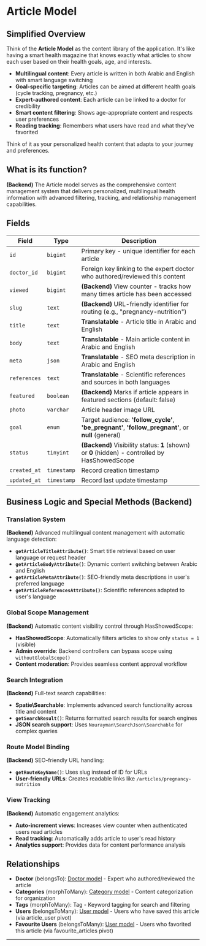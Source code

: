 # Article Model

## Simplified Overview

Think of the **Article Model** as the content library of the application. It's like having a smart health magazine that knows exactly what articles to show each user based on their health goals, age, and interests.

- **Multilingual content**: Every article is written in both Arabic and English with smart language switching
- **Goal-specific targeting**: Articles can be aimed at different health goals (cycle tracking, pregnancy, etc.)
- **Expert-authored content**: Each article can be linked to a doctor for credibility
- **Smart content filtering**: Shows age-appropriate content and respects user preferences
- **Reading tracking**: Remembers what users have read and what they've favorited

Think of it as your personalized health content that adapts to your journey and preferences.

## What is its function?

**(Backend)** The Article model serves as the comprehensive content management system that delivers personalized, multilingual health information with advanced filtering, tracking, and relationship management capabilities.

## Fields

| Field       | Type        | Description                                                                      |
|-------------|-------------|----------------------------------------------------------------------------------|
| `id`        | `bigint`    | Primary key - unique identifier for each article                                 |
| `doctor_id` | `bigint`    | Foreign key linking to the expert doctor who authored/reviewed this content     |
| `viewed`    | `bigint`    | **(Backend)** View counter - tracks how many times article has been accessed    |
| `slug`      | `text`      | **(Backend)** URL-friendly identifier for routing (e.g., "pregnancy-nutrition") |
| `title`     | `text`      | **Translatable** - Article title in Arabic and English                          |
| `body`      | `text`      | **Translatable** - Main article content in Arabic and English                   |
| `meta`      | `json`      | **Translatable** - SEO meta description in Arabic and English                   |
| `references`| `text`      | **Translatable** - Scientific references and sources in both languages          |
| `featured`  | `boolean`   | **(Backend)** Marks if article appears in featured sections (default: false)   |
| `photo`     | `varchar`   | Article header image URL                                                         |
| `goal`      | `enum`      | Target audience: **'follow_cycle'**, **'be_pregnant'**, **'follow_pregnant'**, or **null** (general) |
| `status`    | `tinyint`   | **(Backend)** Visibility status: **1** (shown) or **0** (hidden) - controlled by HasShowedScope |
| `created_at`| `timestamp` | Record creation timestamp                                                        |
| `updated_at`| `timestamp` | Record last update timestamp                                                     |

## Business Logic and Special Methods (Backend)

### Translation System

**(Backend)** Advanced multilingual content management with automatic language detection:

- **`getArticleTitleAttribute()`**: Smart title retrieval based on user language or request header
- **`getArticleBodyAttribute()`**: Dynamic content switching between Arabic and English
- **`getArticleMetaAttribute()`**: SEO-friendly meta descriptions in user's preferred language
- **`getArticleReferencesAttribute()`**: Scientific references adapted to user's language

### Global Scope Management

**(Backend)** Automatic content visibility control through HasShowedScope:

- **HasShowedScope**: Automatically filters articles to show only `status = 1` (visible)
- **Admin override**: Backend controllers can bypass scope using `withoutGlobalScope()`
- **Content moderation**: Provides seamless content approval workflow

### Search Integration

**(Backend)** Full-text search capabilities:

- **Spatie\Searchable**: Implements advanced search functionality across title and content
- **`getSearchResult()`**: Returns formatted search results for search engines
- **JSON search support**: Uses `Nourayman\SearchJson\Searchable` for complex queries

### Route Model Binding

**(Backend)** SEO-friendly URL handling:

- **`getRouteKeyName()`**: Uses slug instead of ID for URLs
- **User-friendly URLs**: Creates readable links like `/articles/pregnancy-nutrition`

### View Tracking

**(Backend)** Automatic engagement analytics:

- **Auto-increment views**: Increases view counter when authenticated users read articles
- **Read tracking**: Automatically adds article to user's read history
- **Analytics support**: Provides data for content performance analysis

## Relationships

- **Doctor** (belongsTo): [Doctor model](./Doctor.md) - Expert who authored/reviewed the article
- **Categories** (morphToMany): [Category model](./Category.md) - Content categorization for organization
- **Tags** (morphToMany): Tag - Keyword tagging for search and filtering
- **Users** (belongsToMany): [User model](./User.md) - Users who have saved this article (via article_user pivot)
- **Favourite Users** (belongsToMany): [User model](./User.md) - Users who favorited this article (via favourite_articles pivot)

---